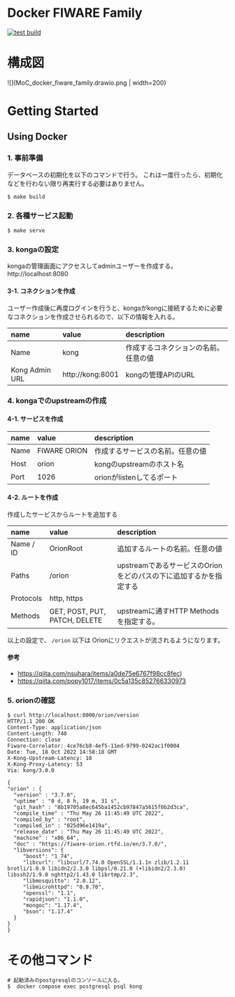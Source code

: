 # Docker FIWARE Family

[![test build](https://github.com/ushios/docker-fiware-family/actions/workflows/test_build.yml/badge.svg)](https://github.com/ushios/docker-fiware-family/actions/workflows/test_build.yml)

# 構成図

![](MoC_docker_fiware_family.drawio.png | width=200)

# Getting Started

## Using Docker

### 1. 事前準備

データベースの初期化を以下のコマンドで行う。
これは一度行ったら、初期化などを行わない限り再実行する必要はありません。

```console
$ make build
```

### 2. 各種サービス起動

```console
$ make serve
```

### 3. kongaの設定

kongaの管理画面にアクセスしてadminユーザーを作成する。
http://localhost:8080

#### 3-1. コネクションを作成

ユーザー作成後に再度ログインを行うと、kongaがkongに接続するために必要なコネクションを作成させられるので、以下の情報を入れる。

| name           | value            | description                          |
| :------------- | :--------------- | :----------------------------------- |
| Name           | kong             | 作成するコネクションの名前。任意の値 |
| Kong Admin URL | http://kong:8001 | kongの管理APIのURL                   |

### 4. kongaでのupstreamの作成

#### 4-1. サービスを作成

| name | value        | description                      |
| :--- | :----------- | :------------------------------- |
| Name | FIWARE ORION | 作成するサービスの名前。任意の値 |
| Host | orion        | kongのupstreamのホスト名         |
| Port | 1026         | orionがlistenしてるポート        |

#### 4-2. ルートを作成

作成したサービスからルートを追加する

| name      | value                         | description                                                       |
| :-------- | :---------------------------- | :---------------------------------------------------------------- |
| Name / ID | OrionRoot                     | 追加するルートの名前。任意の値                                    |
| Paths     | /orion                        | upstreamであるサービスのOrionをどのパスの下に追加するかを指定する |
| Protocols | http, https                   |                                                                   |
| Methods   | GET, POST, PUT, PATCH, DELETE | upstreamに通すHTTP Methods を指定する。                           |

以上の設定で、 `/orion` 以下は Orionにリクエストが流されるようになります。

#### 参考
- https://qiita.com/nsuhara/items/a0de75e6767f98cc8fec)
- https://qiita.com/popy1017/items/0c5a135c852766330973

### 5. orionの確認

```console
$ curl http://localhost:8000/orion/version
HTTP/1.1 200 OK
Content-Type: application/json
Content-Length: 740
Connection: close
Fiware-Correlator: 4ce76cb8-4ef5-11ed-9799-0242ac1f0004
Date: Tue, 18 Oct 2022 14:58:18 GMT
X-Kong-Upstream-Latency: 18
X-Kong-Proxy-Latency: 53
Via: kong/3.0.0

{
"orion" : {
  "version" : "3.7.0",
  "uptime" : "0 d, 8 h, 19 m, 31 s",
  "git_hash" : "8b19705a8ec645ba1452cb97847a5615f0b2d3ca",
  "compile_time" : "Thu May 26 11:45:49 UTC 2022",
  "compiled_by" : "root",
  "compiled_in" : "025d96e1419a",
  "release_date" : "Thu May 26 11:45:49 UTC 2022",
  "machine" : "x86_64",
  "doc" : "https://fiware-orion.rtfd.io/en/3.7.0/",
  "libversions": {
     "boost": "1_74",
     "libcurl": "libcurl/7.74.0 OpenSSL/1.1.1n zlib/1.2.11 brotli/1.0.9 libidn2/2.3.0 libpsl/0.21.0 (+libidn2/2.3.0) libssh2/1.9.0 nghttp2/1.43.0 librtmp/2.3",
     "libmosquitto": "2.0.12",
     "libmicrohttpd": "0.9.70",
     "openssl": "1.1",
     "rapidjson": "1.1.0",
     "mongoc": "1.17.4",
     "bson": "1.17.4"
  }
}
}
```
# その他コマンド

```console
# 起動済みのpostgresqlのコンソールに入る。
$  docker compose exec postgresql psql kong 
```
